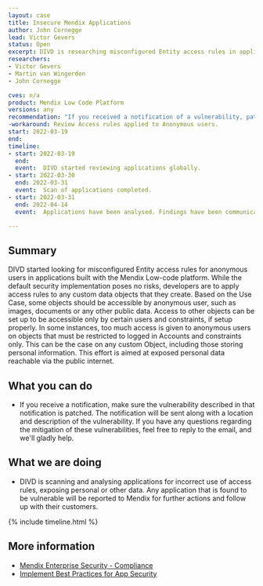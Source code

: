```yaml
---
layout: case
title: Insecure Mendix Applications
author: John Cornegge
lead: Victor Gevers
status: Open
excerpt: DIVD is researching misconfigured Entity access rules in applications built with the Mendix Platform.
researchers:
- Victor Gevers 
- Martin van Wingerden
- John Cornegge

cves: n/a
product: Mendix Low Code Platform
versions: any
recommendation: "If you received a notification of a vulnerability, patch your system with the information provided in this notification."
-workaround: Review Access rules applied to Anonymous users.
start: 2022-03-19
end:
timeline:
- start: 2022-03-19
  end:
  event:  DIVD started reviewing applications globally.
- start: 2022-03-30
  end: 2022-03-31
  event:  Scan of applications completed.
- start: 2022-03-31
  end: 2022-04-14
  event:  Applications have been analysed. Findings have been communicated with Mendix for further actions.

---
```

## Summary

DIVD started looking for misconfigured Entity access rules for anonymous users in applications built with the Mendix Low-code platform. While the default security implementation poses no risks, developers are to apply access rules to any custom data objects that they create. 
Based on the Use Case, some objects should be accessible by anonymous user, such as images, documents or any other public data. Access to other objects can be set up to be accessible only by certain users and constraints, if setup properly.
In some instances, too much access is given to anonymous users on objects that must be restricted to logged in Accounts and constraints only. This can be the case on any custom Object, including those storing personal information.
This effort is aimed at exposed personal data reachable via the public internet.

## What you can do

* If you receive a notification, make sure the vulnerability described in that notification is patched. The notification will be sent along with a location and description of the vulnerability. If you have any questions regarding the mitigation of these vulnerabilities, feel free to reply to the email, and we'll gladly help.

## What we are doing

* DIVD is scanning and analysing applications for incorrect use of access rules, exposing personal or other data. Any application that is found to be vulnerable will be reported to Mendix for further actions and follow up with their customers.

{% include timeline.html %}

## More information
* [Mendix Enterprise Security - Compliance](https://www.mendix.com/evaluation-guide/enterprise-capabilities/security/)
* [Implement Best Practices for App Security](https://docs.mendix.com/howto/security/)

